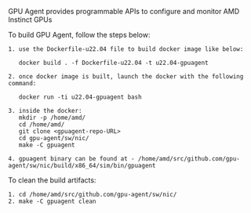 GPU Agent provides programmable APIs to configure and monitor AMD Instinct GPUs

To build GPU Agent, follow the steps below:

```
1. use the Dockerfile-u22.04 file to build docker image like below:

   docker build . -f Dockerfile-u22.04 -t u22.04-gpuagent

2. once docker image is built, launch the docker with the following command:

   docker run -ti u22.04-gpuagent bash

3. inside the docker:
   mkdir -p /home/amd/
   cd /home/amd/
   git clone <gpuagent-repo-URL>
   cd gpu-agent/sw/nic/
   make -C gpuagent

4. gpuagent binary can be found at - /home/amd/src/github.com/gpu-agent/sw/nic/build/x86_64/sim/bin/gpuagent
```

To clean the build artifacts:

```
1. cd /home/amd/src/github.com/gpu-agent/sw/nic/
2. make -C gpuagent clean
```
